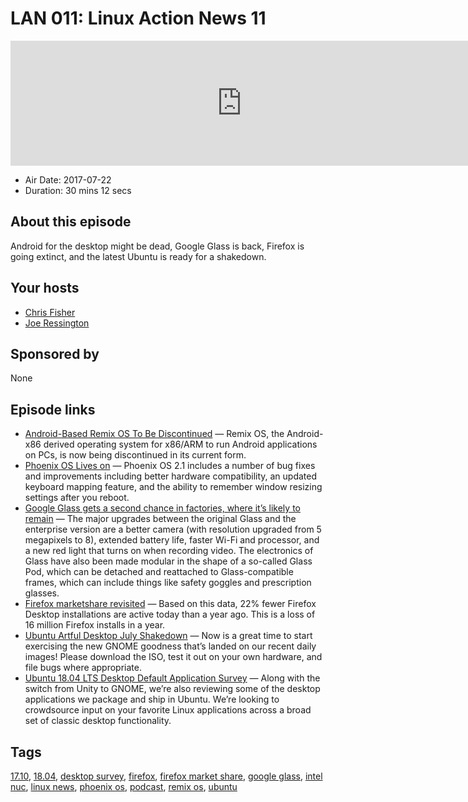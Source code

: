 # LAN 011: Linux Action News 11

<iframe src="https://player.fireside.fm/v2/DAcK9LdX+nM3tof_3?theme=dark" width="740" height="200" frameborder="0" scrolling="no"></iframe>

* Air Date: 2017-07-22
* Duration: 30 mins 12 secs

## About this episode

Android for the desktop might be dead, Google Glass is back, Firefox is going extinct, and the latest Ubuntu is ready for a shakedown.

## Your hosts
* [Chris Fisher](https://linuxactionnews.com/hosts/chris)
* [Joe Ressington](https://linuxactionnews.com/hosts/joe)

## Sponsored by

None



## Episode links

  * [Android-Based Remix OS To Be Discontinued](http://www.phoronix.com/scan.php?page=news_item&px=Remix-OS-Android "Android-Based Remix OS To Be Discontinued") — Remix OS, the Android-x86 derived operating system for x86/ARM to run Android applications on PCs, is now being discontinued in its current form. 
  * [Phoenix OS Lives on](https://liliputing.com/2017/07/remix-os-fades-away-phoenix-os-keeps-android-desktop-os-alive-v2-1-0-release.html "Phoenix OS Lives on") — Phoenix OS 2.1 includes a number of bug fixes and improvements including better hardware compatibility, an updated keyboard mapping feature, and the ability to remember window resizing settings after you reboot. 
  * [Google Glass gets a second chance in factories, where it’s likely to remain](https://www.theverge.com/2017/7/18/15988258/google-glass-2-enterprise-edition-factories "Google Glass gets a second chance in factories, where it’s likely to remain") — The major upgrades between the original Glass and the enterprise version are a better camera (with resolution upgraded from 5 megapixels to 8), extended battery life, faster Wi-Fi and processor, and a new red light that turns on when recording video. The electronics of Glass have also been made modular in the shape of a so-called Glass Pod, which can be detached and reattached to Glass-compatible frames, which can include things like safety goggles and prescription glasses.
  * [Firefox marketshare revisited](https://andreasgal.com/2017/07/19/firefox-marketshare-revisited/ "Firefox marketshare revisited") — Based on this data, 22% fewer Firefox Desktop installations are active today than a year ago. This is a loss of 16 million Firefox installs in a year.
  * [Ubuntu Artful Desktop July Shakedown](https://popey.com/blog/posts/ubuntu-artful-desktop-july-shakedown.html "Ubuntu Artful Desktop July Shakedown") — Now is a great time to start exercising the new GNOME goodness that’s landed on our recent daily images! Please download the ISO, test it out on your own hardware, and file bugs where appropriate. 
  * [Ubuntu 18.04 LTS Desktop Default Application Survey](https://insights.ubuntu.com/2017/07/21/dustin-kirkland-ubuntu-18-04-lts-desktop-default-application-survey/ "Ubuntu 18.04 LTS Desktop Default Application Survey") — Along with the switch from Unity to GNOME, we’re also reviewing some of the desktop applications we package and ship in Ubuntu. We’re looking to crowdsource input on your favorite Linux applications across a broad set of classic desktop functionality.



## Tags

[17.10](https://linuxactionnews.com/tags/17.10), [18.04](https://linuxactionnews.com/tags/18.04), [desktop survey](https://linuxactionnews.com/tags/desktop%20survey), [firefox](https://linuxactionnews.com/tags/firefox), [firefox market share](https://linuxactionnews.com/tags/firefox%20market%20share), [google glass](https://linuxactionnews.com/tags/google%20glass), [intel nuc](https://linuxactionnews.com/tags/intel%20nuc), [linux news](https://linuxactionnews.com/tags/linux%20news), [phoenix os](https://linuxactionnews.com/tags/phoenix%20os), [podcast](https://linuxactionnews.com/tags/podcast), [remix os](https://linuxactionnews.com/tags/remix%20os), [ubuntu](https://linuxactionnews.com/tags/ubuntu)